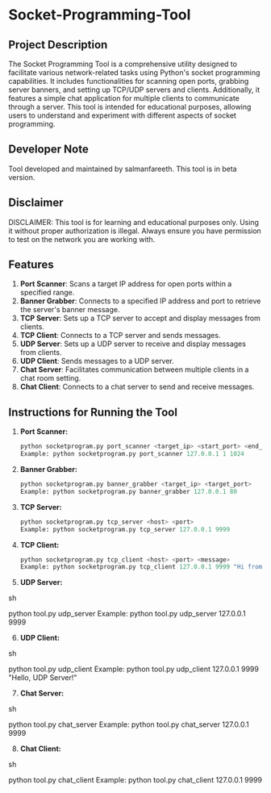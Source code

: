 # Socket-Programming-Tool

## Project Description

The Socket Programming Tool is a comprehensive utility designed to facilitate various network-related tasks using Python's socket programming capabilities. It includes functionalities for scanning open ports, grabbing server banners, and setting up TCP/UDP servers and clients. Additionally, it features a simple chat application for multiple clients to communicate through a server. This tool is intended for educational purposes, allowing users to understand and experiment with different aspects of socket programming.

## Developer Note

Tool developed and maintained by salmanfareeth.
This tool is in beta version.

## Disclaimer

DISCLAIMER: This tool is for learning and educational purposes only. Using it without proper authorization is illegal. Always ensure you have permission to test on the network you are working with.

## Features

1. **Port Scanner**: Scans a target IP address for open ports within a specified range.
2. **Banner Grabber**: Connects to a specified IP address and port to retrieve the server's banner message.
3. **TCP Server**: Sets up a TCP server to accept and display messages from clients.
4. **TCP Client**: Connects to a TCP server and sends messages.
5. **UDP Server**: Sets up a UDP server to receive and display messages from clients.
6. **UDP Client**: Sends messages to a UDP server.
7. **Chat Server**: Facilitates communication between multiple clients in a chat room setting.
8. **Chat Client**: Connects to a chat server to send and receive messages.

## Instructions for Running the Tool

1. **Port Scanner:**
   ```py
   python socketprogram.py port_scanner <target_ip> <start_port> <end_port>
   Example: python socketprogram.py port_scanner 127.0.0.1 1 1024
   ```
2. **Banner Grabber:**
   ```py
   python socketprogram.py banner_grabber <target_ip> <target_port>
   Example: python socketprogram.py banner_grabber 127.0.0.1 80
   ```

3. **TCP Server:**
   ```py
   python socketprogram.py tcp_server <host> <port>
   Example: python socketprogram.py tcp_server 127.0.0.1 9999
   ```

4. **TCP Client:**
   ```py
   python socketprogram.py tcp_client <host> <port> <message>
   Example: python socketprogram.py tcp_client 127.0.0.1 9999 "Hi from Syed, TCP Server!"
   ```

5. **UDP Server:**

sh

python tool.py udp_server <host> <port>
Example: python tool.py udp_server 127.0.0.1 9999

6. **UDP Client:**

sh

python tool.py udp_client <host> <port> <message>
Example: python tool.py udp_client 127.0.0.1 9999 "Hello, UDP Server!"

7. **Chat Server:**

sh

python tool.py chat_server <host> <port>
Example: python tool.py chat_server 127.0.0.1 9999

8. **Chat Client:**

sh

python tool.py chat_client <host> <port>
Example: python tool.py chat_client 127.0.0.1 9999
